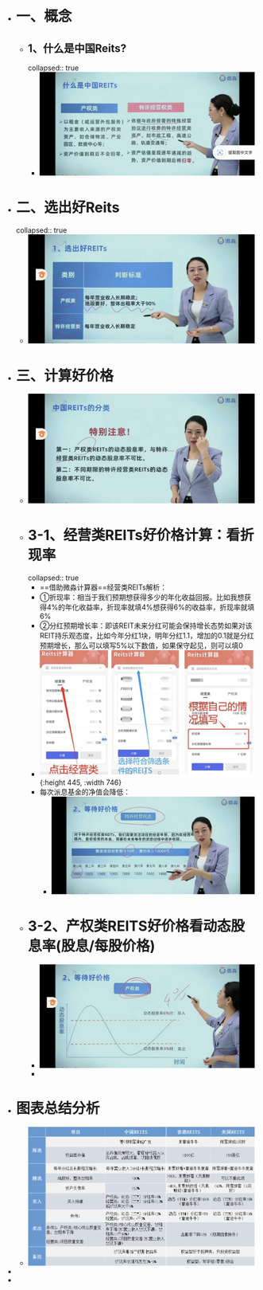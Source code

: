- # 一、概念
	- ## 1、什么是中国Reits?
	  collapsed:: true
		- ![image.png](../assets/image_1682087030426_0.png)
- # 二、选出好Reits
  collapsed:: true
	- ![image.png](../assets/image_1682087199927_0.png)
- # 三、计算好价格
	- ![image.png](../assets/image_1682087252284_0.png)
	- # 3-1、经营类REITs好价格计算：看折现率
	  collapsed:: true
		- ==借助微淼计算器==经营类REITs解析：
		- ①折现率：相当于我们预期想获得多少的年化收益回报。比如我想获得4%的年化收益率，折现率就填4%想获得6%的收益率，折现率就填6%
		- ②分红预期增长率：即该REIT未来分红可能会保持增长态势如果对该REIT持乐观态度，比如今年分红1块，明年分红1.1，增加的0.1就是分红预期增长，那么可以填写5%以下数值，如果保守起见，则可以填0
		- ![image.png](../assets/image_1675390843588_0.png){:height 445, :width 746}
		- 每次派息基金的净值会降低：
			- ![image.png](../assets/image_1682087462633_0.png)
	- # 3-2、产权类REITS好价格看动态股息率(股息/每股价格)
		- ![image.png](../assets/image_1682087487970_0.png)
		-
- # 图表总结分析
	- ![image.png](../assets/image_1679838744294_0.png)
-
-